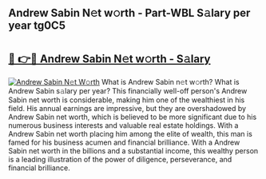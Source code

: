 ## Andrew Sabin N𝚎t w𝚘rth - Part-WBL S𝚊lary per year tg0C5

# <h2><a href="http://gc1jsm.nevu.top/?p=Andrew+Sabin">🔗 👉🔴 Andrew Sabin N𝚎t w𝚘rth - S𝚊lary</a></h2>

[![Andrew Sabin N𝚎t W𝚘rth](https://i.imgur.com/Oavwk0R.jpeg)](http://gc1jsm.nevu.top/?p=Andrew+Sabin)
What is Andrew Sabin n𝚎t w𝚘rth? What is Andrew Sabin s𝚊lary per year?
This financially well-off person's Andrew Sabin net worth is considerable, making him one of the wealthiest in his field. His annual earnings are impressive, but they are overshadowed by Andrew Sabin net worth, which is believed to be more significant due to his numerous business interests and valuable real estate holdings. With a Andrew Sabin net worth placing him among the elite of wealth, this man is famed for his business acumen and financial brilliance. With a Andrew Sabin net worth in the billions and a substantial income, this wealthy person is a leading illustration of the power of diligence, perseverance, and financial brilliance.
